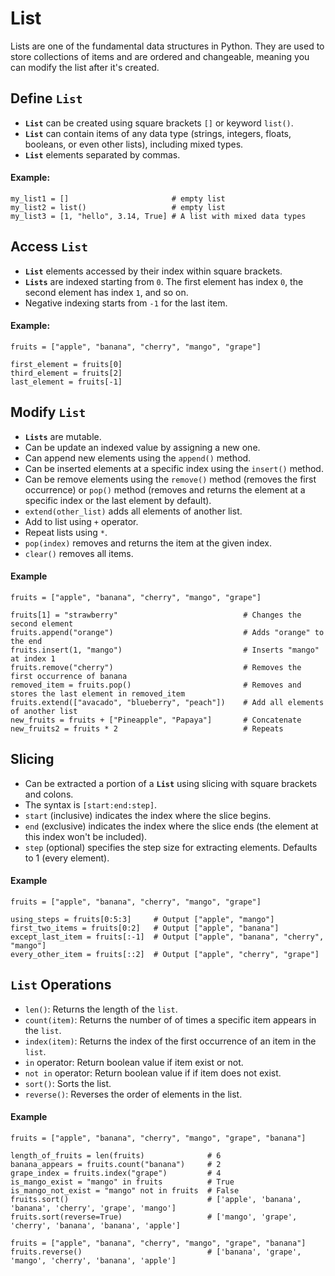 # List

Lists are one of the fundamental data structures in Python. They are used to store collections of items and are ordered and changeable, meaning you can modify the list after it's created.

## Define `List`

- **`List`** can be created using square brackets `[]` or keyword `list()`.
- **`List`** can contain items of any data type (strings, integers, floats, booleans, or even other lists), including mixed types.
- **`List`** elements separated by commas.

#### Example:
```
my_list1 = []                       # empty list
my_list2 = list()                   # empty list
my_list3 = [1, "hello", 3.14, True] # A list with mixed data types
```

## Access `List`
- **`List`** elements accessed by their index within square brackets.
- **`Lists`** are indexed starting from `0`. The first element has index `0`, the second element has index `1`, and so on.
- Negative indexing starts from `-1` for the last item.

#### Example:
```
fruits = ["apple", "banana", "cherry", "mango", "grape"]

first_element = fruits[0]
third_element = fruits[2]
last_element = fruits[-1]
```

## Modify `List`
- **`Lists`** are mutable.
- Can be update an indexed value by assigning a new one.
- Can append new elements using the `append()` method.
- Can be inserted elements at a specific index using the `insert()` method.
- Can be remove elements using the `remove()` method (removes the first occurrence) or `pop()` method (removes and returns the element at a specific index or the last element by default).
- `extend(other_list)` adds all elements of another list.
- Add to list using `+` operator.
- Repeat lists using `*`.
- `pop(index)` removes and returns the item at the given index.
- `clear()` removes all items.

#### Example
```
fruits = ["apple", "banana", "cherry", "mango", "grape"]

fruits[1] = "strawberry"                            # Changes the second element
fruits.append("orange")                             # Adds "orange" to the end
fruits.insert(1, "mango")                           # Inserts "mango" at index 1
fruits.remove("cherry")                             # Removes the first occurrence of banana
removed_item = fruits.pop()                         # Removes and stores the last element in removed_item
fruits.extend(["avacado", "blueberry", "peach"])    # Add all elements of another list
new_fruits = fruits + ["Pineapple", "Papaya"]       # Concatenate
new_fruits2 = fruits * 2                            # Repeats

```

## Slicing
- Can be extracted a portion of a **`List`** using slicing with square brackets and colons.
- The syntax is `[start:end:step]`.
- `start` (inclusive) indicates the index where the slice begins.
- `end` (exclusive) indicates the index where the slice ends (the element at this index won't be included).
- `step` (optional) specifies the step size for extracting elements. Defaults to 1 (every element).

#### Example
```
fruits = ["apple", "banana", "cherry", "mango", "grape"]

using_steps = fruits[0:5:3]     # Output ["apple", "mango"]
first_two_items = fruits[0:2]   # Output ["apple", "banana"]
except_last_item = fruits[:-1]  # Output ["apple", "banana", "cherry", "mango"]
every_other_item = fruits[::2]  # Output ["apple", "cherry", "grape"]
```

## `List` Operations
- `len()`: Returns the length of the `list`.
- `count(item)`: Returns the number of of times a specific item appears in the `list`.
- `index(item)`: Returns the index of the first occurrence of an item in the `list`.
- `in` operator: Return boolean value if item exist or not.
- `not in` operator: Return boolean value if if item does not exist.
- `sort()`: Sorts the list.
- `reverse()`: Reverses the order of elements in the list.

#### Example
```
fruits = ["apple", "banana", "cherry", "mango", "grape", "banana"]

length_of_fruits = len(fruits)              # 6
banana_appears = fruits.count("banana")     # 2
grape_index = fruits.index("grape")         # 4
is_mango_exist = "mango" in fruits          # True
is_mango_not_exist = "mango" not in fruits  # False
fruits.sort()                               # ['apple', 'banana', 'banana', 'cherry', 'grape', 'mango']
fruits.sort(reverse=True)                   # ['mango', 'grape', 'cherry', 'banana', 'banana', 'apple']

fruits = ["apple", "banana", "cherry", "mango", "grape", "banana"]
fruits.reverse()                            # ['banana', 'grape', 'mango', 'cherry', 'banana', 'apple']
```